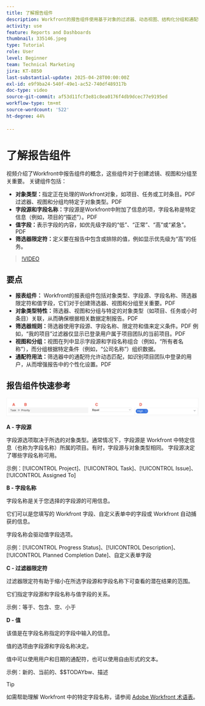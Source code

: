 ```yaml
---
title: 了解报告组件
description: Workfront的报告组件使用基于对象的过滤器、动态视图、结构化分组和通配符功能细化数据可视化以实现定制的见解。
activity: use
feature: Reports and Dashboards
thumbnail: 335146.jpeg
type: Tutorial
role: User
level: Beginner
team: Technical Marketing
jira: KT-8850
last-substantial-update: 2025-04-28T00:00:00Z
exl-id: e9f9ba24-540f-49e1-ac52-740df489317b
doc-type: video
source-git-commit: af53d11fcf3e81c8ea0176f4db9dcec77e9195ed
workflow-type: tm+mt
source-wordcount: '522'
ht-degree: 44%

---
```


# 了解报告组件

视频介绍了Workfront中报告组件的概念，这些组件对于创建滤镜、视图和分组至关重要。 关键组件包括：

* **对象类型：**&#x200B;指定正在处理的Workfront对象，如项目、任务或工时条目。&#x200B;PDF 过滤器、视图和分组均特定于对象类型。&#x200B;PDF
* **字段源和字段名称：**&#x200B;字段源是Workfront中附加了信息的项，字段名称是特定信息（例如，项目的“描述”）。&#x200B;PDF
* **值字段：**&#x200B;表示字段的内容，如优先级字段的“低”、“正常”、“高”或“紧急”。&#x200B;PDF
* **筛选器限定符：**&#x200B;定义要在报告中包含或排除的值，例如显示优先级为“高”的任务&#x200B;。


>[!VIDEO](https://video.tv.adobe.com/v/3447031/?quality=12&learn=on&captions=chi_hans)

## 要点

* **报表组件：** Workfront的报表组件包括对象类型、字段源、字段名称、筛选器限定符和值字段，它们对于创建筛选器、视图和分组至关重要。&#x200B;PDF
* **对象类型特性：**&#x200B;筛选器、视图和分组与特定的对象类型（如项目、任务或小时条目）关联，从而确保根据相关数据定制报告。&#x200B;PDF
* **筛选器规则：**&#x200B;筛选器使用字段源、字段名称、限定符和值来定义条件。&#x200B;PDF 例如，“我的项目”过滤器仅显示已登录用户属于项目团队的当前项目。&#x200B;PDF
* **视图和分组：**&#x200B;视图在列中显示字段源和字段名称组合（例如，“所有者名称”），而分组根据特定条件（例如，“公司名称”）组织数据&#x200B;。
* **通配符用法：**&#x200B;筛选器中的通配符允许动态匹配，如识别项目团队中登录的用户，从而增强报告中的个性化设置。&#x200B;PDF

## 报告组件快速参考

![创建过滤器的屏幕图像](assets/reporting-components-1.png)

**A - 字段源**

字段源选项取决于所选的对象类型。通常情况下，字段源是 Workfront 中特定信息（也称为字段名称）所属的项目。有时，字段源与对象类型相同。
字段源决定了哪些字段名称可用。

示例：[!UICONTROL Project]、[!UICONTROL Task]、[!UICONTROL Issue]、[!UICONTROL Assigned To]

**B - 字段名称**

字段名称是关于您选择的字段源的可用信息。

它们可以是您填写的 Workfront 字段、自定义表单中的字段或 Workfront 自动捕获的信息。

字段名称会驱动值字段选项。

示例：[!UICONTROL Progress Status]、[!UICONTROL Description]、[!UICONTROL Planned Completion Date]、自定义表单字段

**C - 过滤器限定符**

过滤器限定符有助于缩小在所选字段源和字段名称下可查看的潜在结果的范围。

它们指定字段源和字段名称与值字段的关系。

示例：等于、包含、空、小于

**D - 值**

该值是在字段名称指定的字段中输入的信息。

值的选项由字段源和字段名称决定。

值中可以使用用户和日期的通配符，也可以使用自由形式的文本。

示例：新的、当前的、$$TODAYbw、描述

>[!TIP]
>
>如需帮助理解 Workfront 中的特定字段名称，请参阅 [Adobe Workfront 术语表](https://experienceleague.adobe.com/docs/workfront/using/basics/workfront-terminology-glossary.html?lang=zh-Hans)。

